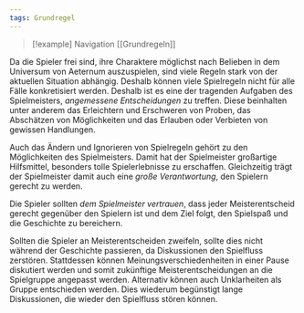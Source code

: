 ```yaml
---
tags: Grundregel
---
```

> [!example] Navigation 
>  [[Grundregeln]]

Da die Spieler frei sind, ihre Charaktere möglichst nach Belieben in dem Universum von Aeternum auszuspielen, sind viele Regeln stark von der aktuellen Situation abhängig. Deshalb können viele Spielregeln nicht für alle Fälle konkretisiert werden. Deshalb ist es eine der tragenden Aufgaben des Spielmeisters, *angemessene Entscheidungen* zu treffen. Diese beinhalten unter anderem das Erleichtern und Erschweren von Proben, das Abschätzen von Möglichkeiten und das Erlauben oder Verbieten von gewissen Handlungen. 

Auch das Ändern und Ignorieren von Spielregeln gehört zu den Möglichkeiten des Spielmeisters. Damit hat der Spielmeister großartige Hilfsmittel, besonders tolle Spielerlebnisse zu erschaffen. Gleichzeitig trägt der Spielmeister damit auch eine *große Verantwortung*, den Spielern gerecht zu werden.

Die Spieler sollten *dem Spielmeister vertrauen*, dass jeder Meisterentscheid gerecht gegenüber den Spielern ist und dem Ziel folgt, den Spielspaß und die Geschichte zu bereichern. 

Sollten die Spieler an Meisterentscheiden zweifeln, sollte dies nicht während der Geschichte passieren, da Diskussionen den Spielfluss zerstören. Stattdessen können Meinungsverschiedenheiten in einer Pause diskutiert werden und somit zukünftige Meisterentscheidungen an die Spielgruppe angepasst werden. Alternativ können auch Unklarheiten als Gruppe entschieden werden. Dies wiederum begünstigt lange Diskussionen, die wieder den Spielfluss stören können.
